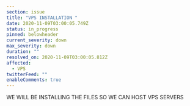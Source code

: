 ```yaml
---
section: issue
title: "VPS INSTALLATION "
date: 2020-11-09T03:00:05.749Z
status: in_progress
pinned: belowheader
current_severity: down
max_severity: down
duration: ""
resolved_on: 2020-11-09T03:00:05.812Z
affected:
  - VPS
twitterFeed: ""
enableComments: true
---
```

WE WILL BE INSTALLING THE FILES SO WE CAN HOST VPS SERVERS